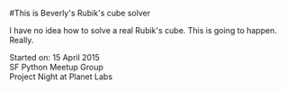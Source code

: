 #This is Beverly's Rubik's cube solver

I have no idea how to solve a real Rubik's cube.  This is going to happen.  Really.

Started on: 15 April 2015  
SF Python Meetup Group  
Project Night at Planet Labs  
